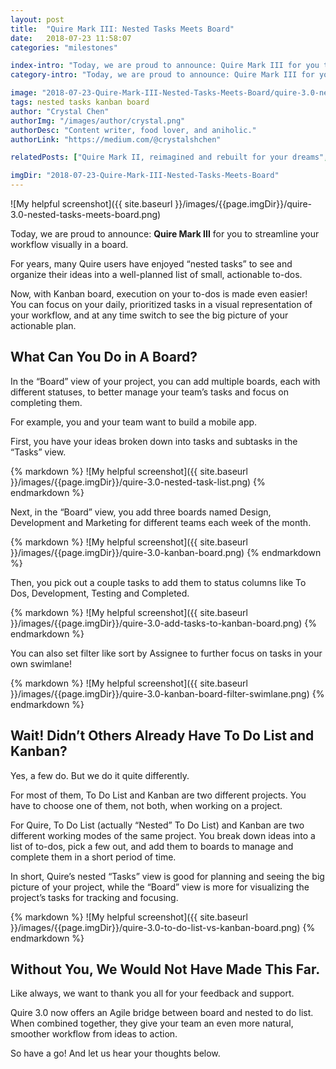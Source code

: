 ```yaml
---
layout: post
title:  "Quire Mark III: Nested Tasks Meets Board"
date:   2018-07-23 11:58:07
categories: "milestones"

index-intro: "Today, we are proud to announce: Quire Mark III for you to streamline your workflow visually in a board. For years, many Quire users have enjoyed “nested tasks” to see and organize their ideas into a well-planned list of small, actionable to-dos. Now, with Kanban board, execution on your to-dos is made even easier..."
category-intro: "Today, we are proud to announce: Quire Mark III for you to streamline your workflow visually in a board..."

image: "2018-07-23-Quire-Mark-III-Nested-Tasks-Meets-Board/quire-3.0-nested-tasks-meets-board.png"
tags: nested tasks kanban board
author: "Crystal Chen"
authorImg: "/images/author/crystal.png"
authorDesc: "Content writer, food lover, and aniholic."
authorLink: "https://medium.com/@crystalshchen"

relatedPosts: ["Quire Mark II, reimagined and rebuilt for your dreams", "Quire iOS 2.0: New Features and Even Greater Performance"]

imgDir: "2018-07-23-Quire-Mark-III-Nested-Tasks-Meets-Board"
---
```



![My helpful screenshot]({{ site.baseurl }}/images/{{page.imgDir}}/quire-3.0-nested-tasks-meets-board.png)

Today, we are proud to announce: **Quire Mark III** for you to streamline your workflow visually in a board.

For years, many Quire users have enjoyed “nested tasks” to see and organize their ideas into a well-planned list of small, actionable to-dos.

Now, with Kanban board, execution on your to-dos is made even easier! You can focus on your daily, prioritized tasks in a visual representation of your workflow, and at any time switch to see the big picture of your actionable plan.

## What Can You Do in A Board?

In the “Board” view of your project, you can add multiple boards, each with different statuses, to better manage your team’s tasks and focus on completing them.

For example, you and your team want to build a mobile app. 

First, you have your ideas broken down into tasks and subtasks in the “Tasks” view.

<div style="max-width: 550px; max-height: 512px; margin: 0 auto;">
{% markdown %}
![My helpful screenshot]({{ site.baseurl }}/images/{{page.imgDir}}/quire-3.0-nested-task-list.png)
{% endmarkdown %}
</div>

Next, in the “Board” view,  you add three boards named Design, Development and Marketing for different teams each week of the month.

<div style="max-width: 550px; max-height: 512px; margin: 0 auto;">
{% markdown %}
![My helpful screenshot]({{ site.baseurl }}/images/{{page.imgDir}}/quire-3.0-kanban-board.png)
{% endmarkdown %}
</div>

Then, you pick out a couple tasks to add them to status columns like To Dos, Development, Testing and Completed.

<div style="max-width: 550px; max-height: 512px; margin: 0 auto;">
{% markdown %}
![My helpful screenshot]({{ site.baseurl }}/images/{{page.imgDir}}/quire-3.0-add-tasks-to-kanban-board.png)
{% endmarkdown %}
</div>

You can also set filter like sort by Assignee to further focus on tasks in your own swimlane!

<div style="max-width: 600px; max-height: 548px; margin: 0 auto;">
{% markdown %}
![My helpful screenshot]({{ site.baseurl }}/images/{{page.imgDir}}/quire-3.0-kanban-board-filter-swimlane.png)
{% endmarkdown %}
</div>

## Wait! Didn’t Others Already Have To Do List and Kanban?

Yes, a few do. But we do it quite differently.

For most of them, To Do List and Kanban are two different projects. You have to choose one of them, not both, when working on a project.

For Quire, To Do List (actually “Nested” To Do List) and Kanban are two different working modes of the same project. You break down ideas into a list of to-dos, pick a few out, and add them to boards to manage and complete them in a short period of time.

In short, Quire’s nested “Tasks” view is good for planning and seeing the big picture of your project, while the “Board” view is more for visualizing the project’s tasks for tracking and focusing.

<div style="max-width: 550px; max-height: 339px; margin: 0 auto;">
{% markdown %}
![My helpful screenshot]({{ site.baseurl }}/images/{{page.imgDir}}/quire-3.0-to-do-list-vs-kanban-board.png)
{% endmarkdown %}
</div>

## Without You, We Would Not Have Made This Far.

Like always, we want to thank you all for your feedback and support. 

Quire 3.0 now offers an Agile bridge between board and nested to do list. When combined together, they give your team an even more natural, smoother workflow from ideas to action.

So have a go! And let us hear your thoughts below.

[jekyll]:      http://jekyllrb.com
[jekyll-gh]:   https://github.com/jekyll/jekyll
[jekyll-help]: https://github.com/jekyll/jekyll-help
